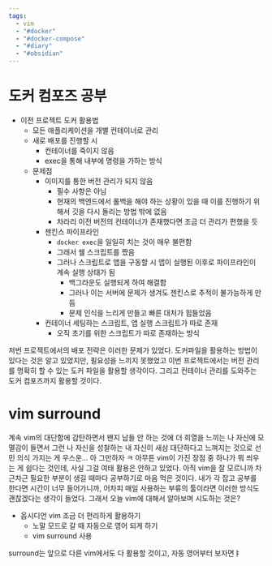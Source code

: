 ```yaml
---
tags:
  - vim
  - "#docker"
  - "#docker-compose"
  - "#diary"
  - "#obsidian"
---
```

# 도커 컴포즈 공부

- 이전 프로젝트 도커 활용법
	- 모든 애플리케이션을 개별 컨테이너로 관리
	- 새로 배포를 진행할 시
		- 컨테이너를 죽이지 않음
		- exec을 통해 내부에 명령을 가하는 방식
	- 문제점
		- 이미지를 통한 버전 관리가 되지 않음
			- 필수 사항은 아님
			- 현재의 백엔드에서 롤백을 해야 하는 상황이 있을 때 이를 진행하기 위해서 깃을 다시 돌리는 방법 밖에 없음
			- 차라리 이전 버전의 컨테이너가 존재했다면 조금 더 관리가 편했을 듯
		- 젠킨스 파이프라인
			- `docker exec`을 일일히 치는 것이 매우 불편함
			- 그래서 쉘 스크립트를 짰음
			- 그러나 스크립트로 앱을 구동할 시 앱이 실행된 이후로 파이프라인이 계속 실행 상태가 됨
				- 백그라운도 실행되게 하여 해결함
				- 그러나 이는 서버에 문제가 생겨도 젠킨스로 추적이 불가능하게 만듬
				- 문제 인식을 느리게 만들고 빠른 대처가 힘들었음
		- 컨테이너 세팅하는 스크립트, 앱 실행 스크립트가 따로 존재
			- 오직 초기를 위한 스크립트가 따로 존재하는 방식

저번 프로젝트에서의 배포 전략은 이러한 문제가 있었다.
도커파일을 활용하는 방법이 있다는 것은 알고 있었지만, 필요성을 느끼지 못했었고 이번 프로젝트에서는 버전 관리를 명확히 할 수 있는 도커 파일을 활용할 생각이다. 그리고 컨테이너 관리를 도와주는 도커 컴포즈까지 활용할 것이다. 


# vim surround

계속 vim의 대단함에 감탄하면서 왠지 남들 안 하는 것에 더 희열을 느끼는 나 자신에 모멸감이 들면서 그런 나 자신을 성찰하는 내 자신이 새삼 대단하다고 느껴지는 것으로 선민 의식 가지는 게 우스운...
아 그만하자 ㅋ
아무튼 vim이 가진 장점 중 하나가 뭐 씌우는 게 쉽다는 것인데, 사실 그걸 여태 활용은 안하고 있었다. 아직 vim을 잘 모르니까 차근차근 필요한 부분이 생길 때마다 공부하기로 마음 먹은 것이다. 
내가 각 잡고 공부를 한다면 시간이 너무 들어가니까, 어차피 매일 사용하는 부류의 툴이라면 이러한 방식도 괜찮겠다는 생각이 들었다. 
그래서 오늘 vim에 대해서 알아보며 시도하는 것은?
- 옵시디언 vim 조금 더 편리하게 활용하기
	- 노말 모드로 갈 때 자동으로 영어 되게 하기
	- vim surround 사용

surround는 앞으로 다른 vim에서도 다 활용할 것이고, 자동 영어부터 보자면ㅑ
